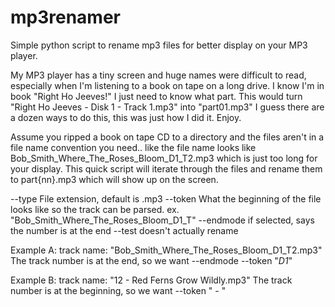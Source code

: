 # mp3renamer
Simple python script to rename mp3 files for better display on your MP3 player.

My MP3 player has a tiny screen and huge names were difficult to read, especially when I'm listening to a book on tape on a long drive.  I know I'm in book "Right Ho Jeeves!" I just need to know what part.  This would turn "Right Ho Jeeves - Disk 1 - Track 1.mp3" into "part01.mp3"  I guess there are a dozen ways to do this, this was just how I did it.  Enjoy.

Assume you ripped a book on tape CD to a directory and the
files aren't in a file name convention you need.. like the file
name looks like Bob_Smith_Where_The_Roses_Bloom_D1_T2.mp3
which is just too long for your display.
This quick script will iterate through the files and rename
them to part{nn}.mp3 which will show up on the screen.

--type   File extension, default is .mp3
--token  What the beginning of the file looks like so the track
         can be parsed.  ex. "Bob_Smith_Where_The_Roses_Bloom_D1_T"
--endmode if selected, says the number is at the end
--test   doesn't actually rename 

Example A:
   track name: "Bob_Smith_Where_The_Roses_Bloom_D1_T2.mp3"
   The track number is at the end, so we want
      --endmode --token "_D1_"

Example B:
    track name: "12 - Red Ferns Grow Wildly.mp3"
    The track number is at the beginning, so we want
       --token " - "

